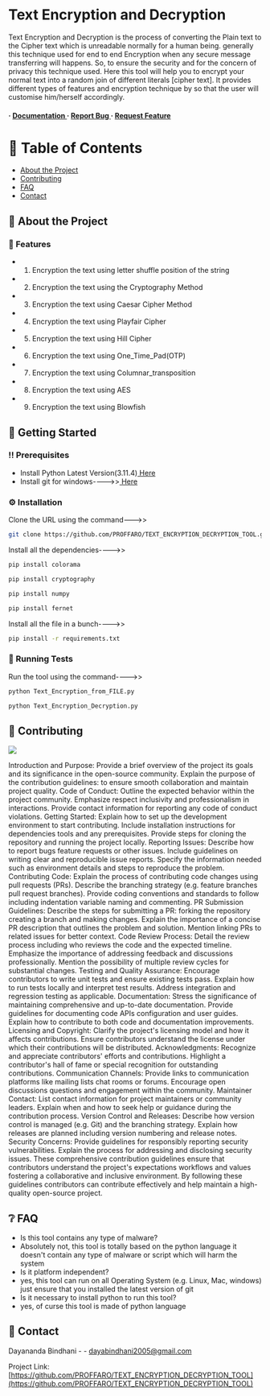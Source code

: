 
<h1>Text Encryption and Decryption</h1>
<p>Text Encryption and Decryption is the process of converting the Plain text to the Cipher text which is unreadable normally for a human being. generally this technique used for end to end Encryption when any secure message transferring will happens. So, to ensure the security and for the concern of privacy this technique used. Here this tool will help you to encrypt your normal text into a random join of different literals [cipher text]. It provides different types of features and encryption technique by so that the user will customise him/herself accordingly.</p>

<h4> <span> · </span> <a href="https://github.com/PROFFARO/TEXT_ENCRYPTION_DECRYPTION_TOOL/blob/master/README.md"> Documentation </a> <span> · </span> <a href="https://github.com/PROFFARO/TEXT_ENCRYPTION_DECRYPTION_TOOL/issues"> Report Bug </a> <span> · </span> <a href="https://github.com/PROFFARO/TEXT_ENCRYPTION_DECRYPTION_TOOL/issues"> Request Feature </a> </h4>


</div>

# :notebook_with_decorative_cover: Table of Contents

- [About the Project](#star2-about-the-project)
- [Contributing](#wave-contributing)
- [FAQ](#grey_question-faq)
- [Contact](#handshake-contact)


## :star2: About the Project

### :dart: Features
- 1. Encryption the text using letter shuffle position of the string
- 2. Encryption the text using the Cryptography Method
- 3. Encryption the text using Caesar Cipher Method
- 4. Encryption the text using Playfair Cipher
- 5. Encryption the text using Hill Cipher
- 6. Encryption the text using One_Time_Pad(OTP)
- 7. Encryption the text using Columnar_transposition
- 8. Encryption the text using AES
- 9. Encryption the text using Blowfish


## :toolbox: Getting Started

### :bangbang: Prerequisites

- Install Python Latest Version(3.11.4)<a href="https://www.python.org/downloads/"> Here</a>
- Install git for windows---->><a href="https://gitforwindows.org/"> Here</a>


### :gear: Installation

Clone the URL using the command--->>
```bash
git clone https://github.com/PROFFARO/TEXT_ENCRYPTION_DECRYPTION_TOOL.git
```
Install all the dependencies---->>
```bash
pip install colorama
```

```bash
pip install cryptography
```

```bash
pip install numpy
```

```bash
pip install fernet
```
Install all the file in a bunch---->>
```bash
pip install -r requirements.txt
```


### :test_tube: Running Tests

Run the tool using the command---->>
```bash
python Text_Encryption_from_FILE.py
```
```bash
python Text_Encryption_Decryption.py
```


## :wave: Contributing

<a href="https://github.com/PROFFARO/TEXT_ENCRYPTION_DECRYPTION_TOOL/graphs/contributors"> <img src="https://contrib.rocks/image?repo=Louis3797/awesome-readme-template" /> </a>

Introduction and Purpose: Provide a brief overview of the project its goals and its significance in the open-source community. Explain the purpose of the contribution guidelines: to ensure smooth collaboration and maintain project quality. Code of Conduct: Outline the expected behavior within the project community. Emphasize respect inclusivity and professionalism in interactions. Provide contact information for reporting any code of conduct violations. Getting Started: Explain how to set up the development environment to start contributing. Include installation instructions for dependencies tools and any prerequisites. Provide steps for cloning the repository and running the project locally. Reporting Issues: Describe how to report bugs feature requests or other issues. Include guidelines on writing clear and reproducible issue reports. Specify the information needed such as environment details and steps to reproduce the problem. Contributing Code: Explain the process of contributing code changes using pull requests (PRs). Describe the branching strategy (e.g. feature branches pull request branches). Provide coding conventions and standards to follow including indentation variable naming and commenting. PR Submission Guidelines: Describe the steps for submitting a PR: forking the repository creating a branch and making changes. Explain the importance of a concise PR description that outlines the problem and solution. Mention linking PRs to related issues for better context. Code Review Process: Detail the review process including who reviews the code and the expected timeline. Emphasize the importance of addressing feedback and discussions professionally. Mention the possibility of multiple review cycles for substantial changes. Testing and Quality Assurance: Encourage contributors to write unit tests and ensure existing tests pass. Explain how to run tests locally and interpret test results. Address integration and regression testing as applicable. Documentation: Stress the significance of maintaining comprehensive and up-to-date documentation. Provide guidelines for documenting code APIs configuration and user guides. Explain how to contribute to both code and documentation improvements. Licensing and Copyright: Clarify the project's licensing model and how it affects contributions. Ensure contributors understand the license under which their contributions will be distributed. Acknowledgments: Recognize and appreciate contributors' efforts and contributions. Highlight a contributor's hall of fame or special recognition for outstanding contributions. Communication Channels: Provide links to communication platforms like mailing lists chat rooms or forums. Encourage open discussions questions and engagement within the community. Maintainer Contact: List contact information for project maintainers or community leaders. Explain when and how to seek help or guidance during the contribution process. Version Control and Releases: Describe how version control is managed (e.g. Git) and the branching strategy. Explain how releases are planned including version numbering and release notes. Security Concerns: Provide guidelines for responsibly reporting security vulnerabilities. Explain the process for addressing and disclosing security issues. These comprehensive contribution guidelines ensure that contributors understand the project's expectations workflows and values fostering a collaborative and inclusive environment. By following these guidelines contributors can contribute effectively and help maintain a high-quality open-source project.

## :grey_question: FAQ

- Is this tool contains any type of malware?
- Absolutely not, this tool is totally based on the python language it doesn't contain any type of malware or script which will harm the system
- Is it platform independent?
- yes, this tool can run on all Operating System (e.g. Linux, Mac, windows) just ensure that you installed the latest version of git
- Is it necessary to install python to run this tool?
- yes, of curse this tool is made of python language


## :handshake: Contact

Dayananda Bindhani - - dayabindhani2005@gmail.com

Project Link: [https://github.com/PROFFARO/TEXT_ENCRYPTION_DECRYPTION_TOOL](https://github.com/PROFFARO/TEXT_ENCRYPTION_DECRYPTION_TOOL)
